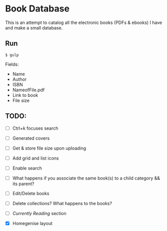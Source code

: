 # Book Database

This is an attempt to catalog all the electronic books (PDFs & ebooks) I have and make a small database.


## Run

```
$ gulp
```


Fields:

- Name
- Author
- ISBN
- NameofFile.pdf
- Link to book
- File size

## TODO:

- [ ] Ctrl+k focuses search
- [ ] Generated covers
- [ ] Get & store file size upon uploading
- [ ] Add grid and list icons
- [ ] Enable search
- [ ] What happens if you associate the same book(s) to a child category && its parent?
- [ ] Edit/Delete books
- [ ] Delete collections? What happens to the books?
- [ ] _Currently Reading_ section
- [x] Homegenise layout

